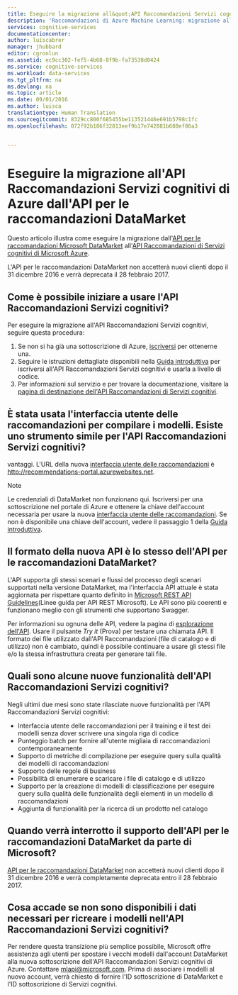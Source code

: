 ```yaml
---
title: Eseguire la migrazione all&quot;API Raccomandazioni Servizi cognitivi di Azure dall&quot;API per le raccomandazioni DataMarket | Documentazione Microsoft
description: 'Raccomandazioni di Azure Machine Learning: migrazione alle raccomandazioni di Servizi Cognitivi'
services: cognitive-services
documentationcenter: 
author: luiscabrer
manager: jhubbard
editor: cgronlun
ms.assetid: ec9cc302-fef5-4b68-8f9b-fa73538d0424
ms.service: cognitive-services
ms.workload: data-services
ms.tgt_pltfrm: na
ms.devlang: na
ms.topic: article
ms.date: 09/01/2016
ms.author: luisca
translationtype: Human Translation
ms.sourcegitcommit: 8329cc800f685455be113521446e691b5798c1fc
ms.openlocfilehash: 072f92b186f32813eef9b17e742081b680ef86a3


---
```

# <a name="migrate-to-azure-cognitive-services-recommendations-api-from-the-datamarket-recommendations-api"></a>Eseguire la migrazione all'API Raccomandazioni Servizi cognitivi di Azure dall'API per le raccomandazioni DataMarket
Questo articolo illustra come eseguire la migrazione dall'[API per le raccomandazioni Microsoft DataMarket](https://datamarket.azure.com/dataset/amla/recommendations) all'[API Raccomandazioni di Servizi cognitivi di Microsoft Azure](https://www.microsoft.com/cognitive-services/en-us/recommendations-api).

L'API per le raccomandazioni DataMarket non accetterà nuovi clienti dopo il 31 dicembre 2016 e verrà deprecata il 28 febbraio 2017.

## <a name="how-do-i-start-using-the-azure-cognitive-services-recommendations-api"></a>Come è possibile iniziare a usare l'API Raccomandazioni Servizi cognitivi?
Per eseguire la migrazione all'API Raccomandazioni Servizi cognitivi, seguire questa procedura:

1. Se non si ha già una sottoscrizione di Azure, [iscriversi](https://portal.azure.com/#create/Microsoft.CognitiveServices/apitype/Recommendations/pricingtier/S1) per ottenerne una. 
2. Seguire le istruzioni dettagliate disponibili nella [Guida introduttiva](cognitive-services-recommendations-quick-start.md) per iscriversi all'API Raccomandazioni Servizi cognitivi e usarla a livello di codice. 
3. Per informazioni sul servizio e per trovare la documentazione, visitare la [pagina di destinazione dell'API Raccomandazioni di Servizi cognitivi](https://www.microsoft.com/cognitive-services/en-us/recommendations-api).

## <a name="i-used-the-recommendations-ui-to-build-my-models-is-there-a-similar-tool-for-the-cognitive-services-recommendations-api"></a>È stata usata l'interfaccia utente delle raccomandazioni per compilare i modelli. Esiste uno strumento simile per l'API Raccomandazioni Servizi cognitivi?
vantaggi. L'URL della nuova [interfaccia utente delle raccomandazioni](http://recommendations-portal.azurewebsites.net/) è http://recommendations-portal.azurewebsites.net. 

> [!NOTE]
> Le credenziali di DataMarket non funzionano qui. Iscriversi per una sottoscrizione nel portale di Azure e ottenere la chiave dell'account necessaria per usare la nuova [interfaccia utente delle raccomandazioni](http://recommendations-portal.azurewebsites.net/).
> Se non è disponibile una chiave dell'account, vedere il passaggio 1 della [Guida introduttiva](cognitive-services-recommendations-quick-start.md).
> 
> 

## <a name="is-the-new-api-format-the-same-as-the-datamarket-recommendations-api"></a>Il formato della nuova API è lo stesso dell'API per le raccomandazioni DataMarket?
L'API supporta gli stessi scenari e flussi del processo degli scenari supportati nella versione DataMarket, ma l'interfaccia API attuale è stata aggiornata per rispettare quanto definito in [Microsoft REST API Guidelines](https://github.com/Microsoft/api-guidelines/blob/master/Guidelines.md)(Linee guida per API REST Microsoft). Le API sono più coerenti e funzionano meglio con gli strumenti che supportano Swagger.

Per informazioni su ognuna delle API, vedere la pagina di [esplorazione dell'API](https://westus.dev.cognitive.microsoft.com/docs/services/Recommendations.V4.0/operations/56f30d77eda5650db055a3db).
Usare il pulsante *Try it* (Prova) per testare una chiamata API. Il formato dei file utilizzato dall'API Raccomandazioni (file di catalogo e di utilizzo) non è cambiato, quindi è possibile continuare a usare gli stessi file e/o la stessa infrastruttura creata per generare tali file.

## <a name="what-are-some-new-features-in-the-cognitive-services-recommendations-api"></a>Quali sono alcune nuove funzionalità dell'API Raccomandazioni Servizi cognitivi?
Negli ultimi due mesi sono state rilasciate nuove funzionalità per l'API Raccomandazioni Servizi cognitivi:

* Interfaccia utente delle raccomandazioni per il training e il test dei modelli senza dover scrivere una singola riga di codice
* Punteggio batch per fornire all'utente migliaia di raccomandazioni contemporaneamente
* Supporto di metriche di compilazione per eseguire query sulla qualità dei modelli di raccomandazioni
* Supporto delle regole di business
* Possibilità di enumerare e scaricare i file di catalogo e di utilizzo
* Supporto per la creazione di modelli di classificazione per eseguire query sulla qualità delle funzionalità degli elementi in un modello di raccomandazioni
* Aggiunta di funzionalità per la ricerca di un prodotto nel catalogo

## <a name="when-does-microsoft-stop-supporting-the-datamarket-recommendations-api"></a>Quando verrà interrotto il supporto dell'API per le raccomandazioni DataMarket da parte di Microsoft?
[API per le raccomandazioni DataMarket](https://datamarket.azure.com/dataset/amla/recommendations) non accetterà nuovi clienti dopo il 31 dicembre 2016 e verrà completamente deprecata entro il 28 febbraio 2017. 

## <a name="what-if-i-dont-have-the-data-that-i-need-to-recreate-my-models-in-the-cognitive-services-recommendations-api"></a>Cosa accade se non sono disponibili i dati necessari per ricreare i modelli nell'API Raccomandazioni Servizi cognitivi?
Per rendere questa transizione più semplice possibile, Microsoft offre assistenza agli utenti per spostare i vecchi modelli dall'account DataMarket alla nuova sottoscrizione dell'API Raccomandazioni Servizi cognitivi di Azure. Contattare [mlapi@microsoft.com](mailto://mlapi@microsoft.com). Prima di associare i modelli al nuovo account, verrà chiesto di fornire l'ID sottoscrizione di DataMarket e l'ID sottoscrizione di Servizi cognitivi.




<!--HONumber=Dec16_HO2-->


